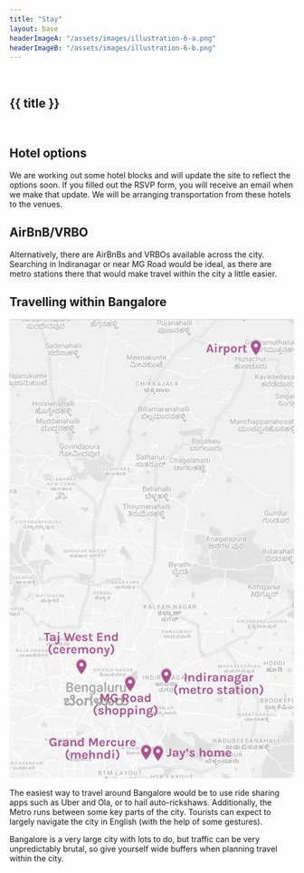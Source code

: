 ```yaml
---
title: "Stay"
layout: base
headerImageA: "/assets/images/illustration-6-a.png"
headerImageB: "/assets/images/illustration-6-b.png"
---
```


<section class="page__header">
    <figure class="header__image left"><img src="{{ headerImageA }}" alt=""></figure>
    <h1 class="header__title">{{ title }}</h1>
    <figure class="header__image right"><img src="{{ headerImageB }}" alt=""></figure>
</section>
<section class="page__section">
    <article class="page__row">
        <div class="page__column">
            <h2 class="page__title">Hotel options</h2>
        </div>
        <div class="page__column">
            <p class="page__description">We are working out some hotel blocks and will update the site to reflect the options soon. If you filled out the RSVP form, you will receive an email when we make that update. We will be arranging transportation from these hotels to the venues.</p>
        </div>
        <!-- <div class="page__column">
            <h3 class="page__description-title">Grand Mercure</h3>
            <p class="page__description">Nisi, posuere cursus laoreet urna interdum aenean dis non. Eget cursus facilisis etiam gravida. Sit nunc tincidunt dolor nunc mattis a id duis. Convallis neque, aliquet lacus aenean vitae, est justo, diam, ut.</p>
            <div class="page__buttons">
                <a href="" class="page__button">Visit website</a>
                <a href="" class="page__button">View on map</a>
            </div>
        </div> -->
    </article>
    <article class="page__row">
        <div class="page__column">
            <h2 class="page__title">AirBnB/VRBO</h2>
        </div>
        <div class="page__column">
            <p class="page__description">Alternatively, there are AirBnBs and VRBOs available across the city. Searching in Indiranagar or near MG Road would be ideal, as there are metro stations there that would make travel within the city a little easier.</p>
        </div>
    </article>
    <article class="page__row">
        <div class="page__column">
            <h2 class="page__title">Travelling within Bangalore</h2>
            <img class="page__image" src="/assets/images/map-labelled.jpg" alt="bangalore-map">
        </div>
        <div class="page__column">
            <p class="page__description">The easiest way to travel around Bangalore would be to use ride sharing apps such as Uber and Ola, or to hail auto-rickshaws. Additionally, the Metro runs between some key parts of the city. Tourists can expect to largely navigate the city in English (with the help of some gestures). </p>
            <p class="page__description">Bangalore is a very large city with lots to do, but traffic can be very unpredictably brutal, so give yourself wide buffers when planning travel within the city. </p>
        </div>
    </article>
</section>

